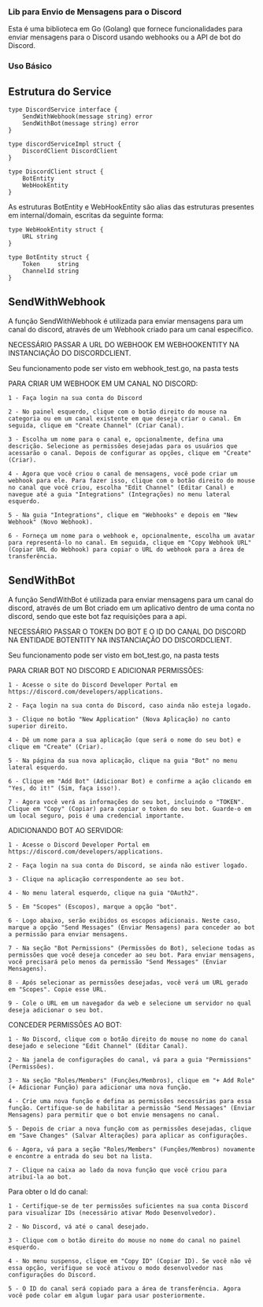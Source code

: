 ### Lib para Envio de Mensagens para o Discord

Esta é uma biblioteca em Go (Golang) que fornece funcionalidades para enviar mensagens para o Discord usando webhooks ou a API de bot do Discord.

### Uso Básico

## Estrutura do Service 

```
type DiscordService interface {
	SendWithWebhook(message string) error
	SendWithBot(message string) error
}

type discordServiceImpl struct {
	DiscordClient DiscordClient
}

type DiscordClient struct {
	BotEntity
	WebHookEntity
}
```

As estruturas BotEntity e WebHookEntity são alias das estruturas presentes em internal/domain, escritas da seguinte forma: 

```
type WebHookEntity struct {
	URL string
}

type BotEntity struct {
	Token     string
	ChannelId string
}

```

## SendWithWebhook

A função SendWithWebhook é utilizada para enviar mensagens para um canal do discord, através de um Webhook criado para um canal específico. 

NECESSÁRIO PASSAR A URL DO WEBHOOK EM WEBHOOKENTITY NA INSTANCIAÇÃO DO DISCORDCLIENT.

Seu funcionamento pode ser visto em webhook_test.go, na pasta tests

PARA CRIAR UM WEBHOOK EM UM CANAL NO DISCORD:

    1 - Faça login na sua conta do Discord

    2 - No painel esquerdo, clique com o botão direito do mouse na categoria ou em um canal existente em que deseja criar o canal. Em seguida, clique em "Create Channel" (Criar Canal).

    3 - Escolha um nome para o canal e, opcionalmente, defina uma descrição. Selecione as permissões desejadas para os usuários que acessarão o canal. Depois de configurar as opções, clique em "Create" (Criar).

    4 - Agora que você criou o canal de mensagens, você pode criar um webhook para ele. Para fazer isso, clique com o botão direito do mouse no canal que você criou, escolha "Edit Channel" (Editar Canal) e navegue até a guia "Integrations" (Integrações) no menu lateral esquerdo.

    5 - Na guia "Integrations", clique em "Webhooks" e depois em "New Webhook" (Novo Webhook).

    6 - Forneça um nome para o webhook e, opcionalmente, escolha um avatar para representá-lo no canal. Em seguida, clique em "Copy Webhook URL" (Copiar URL do Webhook) para copiar o URL do webhook para a área de transferência.

## SendWithBot

A função SendWithBot é utilizada para enviar mensagens para um canal do discord, através de um Bot criado em um aplicativo dentro de uma conta no discord, sendo que este bot faz requisições para a api.

NECESSÁRIO PASSAR O TOKEN DO BOT E O ID DO CANAL DO DISCORD NA ENTIDADE BOTENTITY NA INSTANCIAÇÃO DO DISCORDCLIENT.

Seu funcionamento pode ser visto em bot_test.go, na pasta tests

PARA CRIAR BOT NO DISCORD E ADICIONAR PERMISSÕES:

    1 - Acesse o site do Discord Developer Portal em https://discord.com/developers/applications.

    2 - Faça login na sua conta do Discord, caso ainda não esteja logado.

    3 - Clique no botão "New Application" (Nova Aplicação) no canto superior direito.

    4 - Dê um nome para a sua aplicação (que será o nome do seu bot) e clique em "Create" (Criar).

    5 - Na página da sua nova aplicação, clique na guia "Bot" no menu lateral esquerdo.

    6 - Clique em "Add Bot" (Adicionar Bot) e confirme a ação clicando em "Yes, do it!" (Sim, faça isso!).

    7 - Agora você verá as informações do seu bot, incluindo o "TOKEN". Clique em "Copy" (Copiar) para copiar o token do seu bot. Guarde-o em um local seguro, pois é uma credencial importante.

ADICIONANDO BOT AO SERVIDOR: 

    1 - Acesse o Discord Developer Portal em https://discord.com/developers/applications.

    2 - Faça login na sua conta do Discord, se ainda não estiver logado.

    3 - Clique na aplicação correspondente ao seu bot.

    4 - No menu lateral esquerdo, clique na guia "OAuth2".

    5 - Em "Scopes" (Escopos), marque a opção "bot".

    6 - Logo abaixo, serão exibidos os escopos adicionais. Neste caso, marque a opção "Send Messages" (Enviar Mensagens) para conceder ao bot a permissão para enviar mensagens.

    7 - Na seção "Bot Permissions" (Permissões do Bot), selecione todas as permissões que você deseja conceder ao seu bot. Para enviar mensagens, você precisará pelo menos da permissão "Send Messages" (Enviar Mensagens).

    8 - Após selecionar as permissões desejadas, você verá um URL gerado em "Scopes". Copie esse URL.

    9 - Cole o URL em um navegador da web e selecione um servidor no qual deseja adicionar o seu bot.

CONCEDER PERMISSÕES AO BOT: 

    1 - No Discord, clique com o botão direito do mouse no nome do canal desejado e selecione "Edit Channel" (Editar Canal).

    2 - Na janela de configurações do canal, vá para a guia "Permissions" (Permissões).

    3 - Na seção "Roles/Members" (Funções/Membros), clique em "+ Add Role" (+ Adicionar Função) para adicionar uma nova função.

    4 - Crie uma nova função e defina as permissões necessárias para essa função. Certifique-se de habilitar a permissão "Send Messages" (Enviar Mensagens) para permitir que o bot envie mensagens no canal.

    5 - Depois de criar a nova função com as permissões desejadas, clique em "Save Changes" (Salvar Alterações) para aplicar as configurações.

    6 - Agora, vá para a seção "Roles/Members" (Funções/Membros) novamente e encontre a entrada do seu bot na lista.

    7 - Clique na caixa ao lado da nova função que você criou para atribuí-la ao bot.

Para obter o Id do canal:

    1 - Certifique-se de ter permissões suficientes na sua conta Discord para visualizar IDs (necessário ativar Modo Desenvolvedor).

    2 - No Discord, vá até o canal desejado.

    3 - Clique com o botão direito do mouse no nome do canal no painel esquerdo.

    4 - No menu suspenso, clique em "Copy ID" (Copiar ID). Se você não vê essa opção, verifique se você ativou o modo desenvolvedor nas configurações do Discord.

    5 - O ID do canal será copiado para a área de transferência. Agora você pode colar em algum lugar para usar posteriormente.